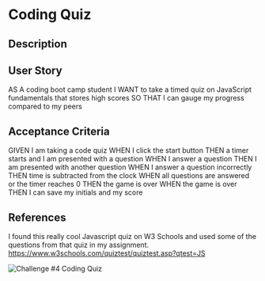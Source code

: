 # Coding Quiz

## Description

## User Story

AS A coding boot camp student
I WANT to take a timed quiz on JavaScript fundamentals that stores high scores
SO THAT I can gauge my progress compared to my peers


## Acceptance Criteria

GIVEN I am taking a code quiz
WHEN I click the start button
THEN a timer starts and I am presented with a question
WHEN I answer a question
THEN I am presented with another question
WHEN I answer a question incorrectly
THEN time is subtracted from the clock
WHEN all questions are answered or the timer reaches 0
THEN the game is over
WHEN the game is over
THEN I can save my initials and my score

## References
I found this really cool Javascript quiz on W3 Schools and used some of the questions from that quiz in my assignment.
https://www.w3schools.com/quiztest/quiztest.asp?qtest=JS

![Challenge #4 Coding Quiz](https://user-images.githubusercontent.com/127579030/231950327-4287c4f7-2d78-4368-abf6-83f5df70235b.png)

